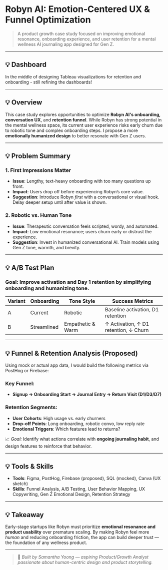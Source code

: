 # Robyn AI: Emotion-Centered UX & Funnel Optimization

> A product growth case study focused on improving emotional resonance, onboarding experience, and user retention for a mental wellness AI journaling app designed for Gen Z.

---
## 💡 Dashboard

In the middle of designing Tableau visualizations for retention and onboarding - still refining the dashboards!

---
## 💡 Overview

This case study explores opportunities to optimize **Robyn AI's onboarding, conversation UX**, and **retention funnel**. While Robyn has strong potential in the mental wellness space, its current user experience risks early churn due to robotic tone and complex onboarding steps. I propose a more **emotionally humanized design** to better resonate with Gen Z users.

---

## 💡 Problem Summary

### 1. First Impressions Matter
- **Issue**: Lengthy, text-heavy onboarding with too many questions up front.
- **Impact**: Users drop off before experiencing Robyn’s core value.
- **Suggestion**: Introduce Robyn *first* with a conversational or visual hook. Delay deeper setup until after value is shown.

### 2. Robotic vs. Human Tone
- **Issue**: Therapeutic conversation feels scripted, wordy, and automated.
- **Impact**: Low emotional resonance; users churn early or distrust the experience.
- **Suggestion**: Invest in humanized conversational AI. Train models using Gen Z tone, warmth, and brevity.

---

## 💡 A/B Test Plan

### Goal: Improve activation and Day 1 retention by simplifying onboarding and humanizing tone.

| Variant | Onboarding | Tone Style         | Success Metrics                        |
|--------|------------|--------------------|----------------------------------------|
| A      | Current    | Robotic            | Baseline activation, D1 retention      |
| B      | Streamlined | Empathetic & Warm  | ↑ Activation, ↑ D1 retention, ↓ Churn  |

---

## 💡 Funnel & Retention Analysis (Proposed)

Using mock or actual app data, I would build the following metrics via PostHog or Firebase:

### Key Funnel:
- **Signup → Onboarding Start → Journal Entry → Return Visit (D1/D3/D7)**

### Retention Segments:
- **User Cohorts**: High usage vs. early churners  
- **Drop-off Points**: Long onboarding, robotic convo, low reply rate  
- **Emotional Triggers**: Which features lead to returns?

📈 *Goal:* Identify what actions correlate with **ongoing journaling habit**, and design features to reinforce that behavior.

---

## 💡 Tools & Skills

- **Tools**: Figma, PostHog, Firebase (proposed), SQL (mocked), Canva (UX sketch)
- **Skills**: Funnel Analysis, A/B Testing, User Behavior Mapping, UX Copywriting, Gen Z Emotional Design, Retention Strategy

---

## 💡 Takeaway

Early-stage startups like Robyn must prioritize **emotional resonance and product usability** over premature scaling. By making Robyn feel more *human* and reducing onboarding friction, the app can build deeper trust — the foundation of any wellness product.

---

> 👤 *Built by Samantha Yoong — aspiring Product/Growth Analyst passionate about human-centric design and product storytelling.*

